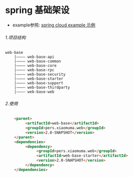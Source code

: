 # spring 基础架设
- example参照: [spring cloud example 示例](https://github.com/xxiaomuma/spring-cloud-example)
###### 1.项目结构
```
web-base
    |———— web-base-api
    |———— web-base-common
    |———— web-base-core
    |———— web-base-rpc
    |———— web-base-security
    |———— web-base-starter
    |———— web-base-support
    |———— web-base-thirdparty
    |———— web-base-web
```
###### 2.使用
```html
    <parent>
         <artifactId>web-base</artifactId>
         <groupId>pers.xiaomuma.web</groupId>
         <version>2.0-SNAPSHOT</version>
    </parent>
    <dependencies>
         <dependency>
              <groupId>pers.xiaomuma.web</groupId>
              <artifactId>web-base-starter</artifactId>
              <version>2.0-SNAPSHOT</version>
         </dependency>
    </dependencies>
```
